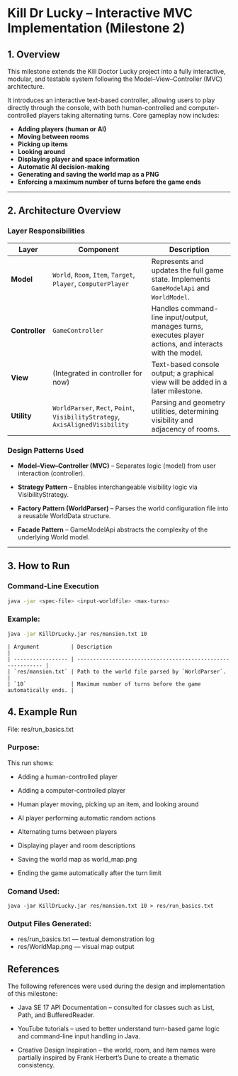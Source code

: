 # Kill Dr Lucky – Interactive MVC Implementation (Milestone 2)

## 1. Overview

This milestone extends the Kill Doctor Lucky project into a fully interactive, modular, and testable system following the Model–View–Controller (MVC) architecture.

It introduces an interactive text-based controller, allowing users to play directly through the console, with both human-controlled and computer-controlled players taking alternating turns.
Core gameplay now includes:

- **Adding players (human or AI)**  
- **Moving between rooms**   
- **Picking up items**  
- **Looking around**   
- **Displaying player and space information**   
- **Automatic AI decision-making**  
- **Generating and saving the world map as a PNG**
- **Enforcing a maximum number of turns before the game ends**

---

## 2. Architecture Overview

### Layer Responsibilities

| Layer          | Component                                                                     | Description                                                                                              |
| -------------- | ----------------------------------------------------------------------------- | -------------------------------------------------------------------------------------------------------- |
| **Model**      | `World`, `Room`, `Item`, `Target`, `Player`, `ComputerPlayer`                 | Represents and updates the full game state. Implements `GameModelApi` and `WorldModel`.                  |
| **Controller** | `GameController`                                                              | Handles command-line input/output, manages turns, executes player actions, and interacts with the model. |
| **View**       | (Integrated in controller for now)                                            | Text-based console output; a graphical view will be added in a later milestone.                          |
| **Utility**    | `WorldParser`, `Rect`, `Point`, `VisibilityStrategy`, `AxisAlignedVisibility` | Parsing and geometry utilities, determining visibility and adjacency of rooms.                           |

### Design Patterns Used
- **Model–View–Controller (MVC)** – Separates logic (model) from user interaction (controller).

- **Strategy Pattern** – Enables interchangeable visibility logic via VisibilityStrategy.

- **Factory Pattern (WorldParser)** – Parses the world configuration file into a reusable WorldData structure.

- **Facade Pattern** – GameModelApi abstracts the complexity of the underlying World model.

---

## 3. How to Run

### Command-Line Execution

```bash
java -jar <spec-file> <input-worldfile> <max-turns>
```

### Example:
```bash
java -jar KillDrLucky.jar res/mansion.txt 10

```

```
| Argument          | Description                                                 |
| ----------------- | ----------------------------------------------------------- |
| `res/mansion.txt` | Path to the world file parsed by `WorldParser`.             |
| `10`              | Maximum number of turns before the game automatically ends. |

```

## 4. Example Run

File: res/run_basics.txt

### Purpose:
This run shows:

- Adding a human-controlled player

- Adding a computer-controlled player

- Human player moving, picking up an item, and looking around

- AI player performing automatic random actions

- Alternating turns between players

- Displaying player and room descriptions

- Saving the world map as world_map.png

- Ending the game automatically after the turn limit

### Comand Used:
```
java -jar KillDrLucky.jar res/mansion.txt 10 > res/run_basics.txt

```

### Output Files Generated:
- res/run_basics.txt — textual demonstration log
- res/WorldMap.png — visual map output


## References

The following references were used during the design and implementation of this milestone:

- Java SE 17 API Documentation – consulted for classes such as List, Path, and BufferedReader.

- YouTube tutorials – used to better understand turn-based game logic and command-line input handling in Java.

- Creative Design Inspiration – the world, room, and item names were partially inspired by Frank Herbert’s Dune to create a thematic consistency.


